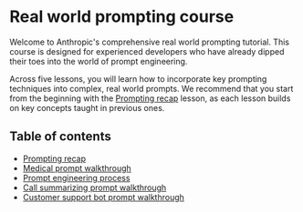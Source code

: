 # Real world prompting course

Welcome to Anthropic's comprehensive real world prompting tutorial. This course is designed for experienced developers who have already dipped their toes into the world of prompt engineering.

Across five lessons, you will learn how to incorporate key prompting techniques into complex, real world prompts. We recommend that you start from the beginning with the [Prompting recap](./01_prompting_recap.ipynb) lesson, as each lesson builds on key concepts taught in previous ones.

## Table of contents
* [Prompting recap](./01_prompting_recap.ipynb)
* [Medical prompt walkthrough](./02_medical_prompt.ipynb)
* [Prompt engineering process](./03_prompt_engineering.ipynb)
* [Call summarizing prompt walkthrough](./04_call_summarizer.ipynb)
* [Customer support bot prompt walkthrough](./05_customer_support_ai.ipynb)